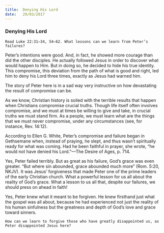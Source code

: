 ```yaml
---
title:  Denying His Lord
date:   29/03/2017
---
```


### Denying His Lord

`Read Luke 22:31–34, 54–62. What lessons can we learn from Peter’s failures?` 

Peter’s intentions were good. And, in fact, he showed more courage than did the other disciples. He actually followed Jesus in order to discover what would happen to Him. But in doing so, he decided to hide his true identity. This compromise, this deviation from the path of what is good and right, led him to deny his Lord three times, exactly as Jesus had warned him. 

The story of Peter here is in a sad way very instructive on how devastating the result of compromise can be. 

As we know, Christian history is soiled with the terrible results that happen when Christians compromise crucial truths. Though life itself often involves compromise, and we must at times be willing to give and take, in crucial truths we must stand firm. As a people, we must learn what are the things that we must never compromise, under any circumstances (see, for instance, Rev. 14:12).

According to Ellen G. White, Peter’s compromise and failure began in Gethsemane when, instead of praying, he slept, and thus wasn’t spiritually ready for what was coming. Had he been faithful in prayer, she wrote, “he would not have denied his Lord.”—The Desire of Ages, p. 714.

Yes, Peter failed terribly. But as great as his failure, God’s grace was even greater. “But where sin abounded, grace abounded much more” (Rom. 5:20, NKJV). It was Jesus’ forgiveness that made Peter one of the prime leaders of the early Christian church. What a powerful lesson for us all about the reality of God’s grace. What a lesson to us all that, despite our failures, we should press on ahead in faith!

Yes, Peter knew what it meant to be forgiven. He knew firsthand just what the gospel was all about, because he had experienced not just the reality of his human sinfulness but the greatness and depth of God’s love and grace toward sinners. 

`How can we learn to forgive those who have greatly disappointed us, as Peter disappointed Jesus here?`